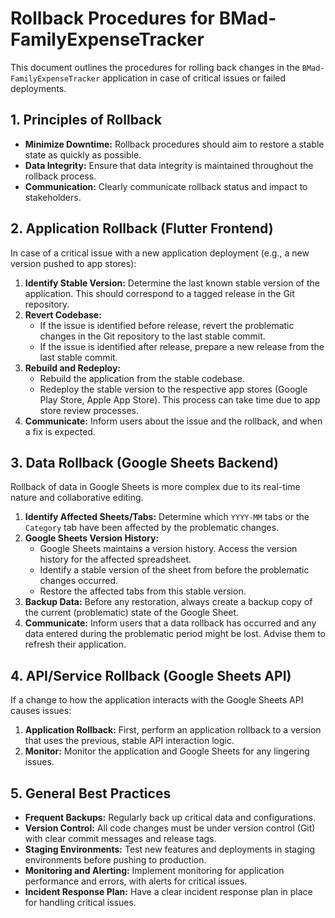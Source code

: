 # Rollback Procedures for BMad-FamilyExpenseTracker

This document outlines the procedures for rolling back changes in the `BMad-FamilyExpenseTracker` application in case of critical issues or failed deployments.

## 1. Principles of Rollback

*   **Minimize Downtime:** Rollback procedures should aim to restore a stable state as quickly as possible.
*   **Data Integrity:** Ensure that data integrity is maintained throughout the rollback process.
*   **Communication:** Clearly communicate rollback status and impact to stakeholders.

## 2. Application Rollback (Flutter Frontend)

In case of a critical issue with a new application deployment (e.g., a new version pushed to app stores):

1.  **Identify Stable Version:** Determine the last known stable version of the application. This should correspond to a tagged release in the Git repository.
2.  **Revert Codebase:**
    *   If the issue is identified before release, revert the problematic changes in the Git repository to the last stable commit.
    *   If the issue is identified after release, prepare a new release from the last stable commit.
3.  **Rebuild and Redeploy:**
    *   Rebuild the application from the stable codebase.
    *   Redeploy the stable version to the respective app stores (Google Play Store, Apple App Store). This process can take time due to app store review processes.
4.  **Communicate:** Inform users about the issue and the rollback, and when a fix is expected.

## 3. Data Rollback (Google Sheets Backend)

Rollback of data in Google Sheets is more complex due to its real-time nature and collaborative editing.

1.  **Identify Affected Sheets/Tabs:** Determine which `YYYY-MM` tabs or the `Category` tab have been affected by the problematic changes.
2.  **Google Sheets Version History:**
    *   Google Sheets maintains a version history. Access the version history for the affected spreadsheet.
    *   Identify a stable version of the sheet from before the problematic changes occurred.
    *   Restore the affected tabs from this stable version.
3.  **Backup Data:** Before any restoration, always create a backup copy of the current (problematic) state of the Google Sheet.
4.  **Communicate:** Inform users that a data rollback has occurred and any data entered during the problematic period might be lost. Advise them to refresh their application.

## 4. API/Service Rollback (Google Sheets API)

If a change to how the application interacts with the Google Sheets API causes issues:

1.  **Application Rollback:** First, perform an application rollback to a version that uses the previous, stable API interaction logic.
2.  **Monitor:** Monitor the application and Google Sheets for any lingering issues.

## 5. General Best Practices

*   **Frequent Backups:** Regularly back up critical data and configurations.
*   **Version Control:** All code changes must be under version control (Git) with clear commit messages and release tags.
*   **Staging Environments:** Test new features and deployments in staging environments before pushing to production.
*   **Monitoring and Alerting:** Implement monitoring for application performance and errors, with alerts for critical issues.
*   **Incident Response Plan:** Have a clear incident response plan in place for handling critical issues.
